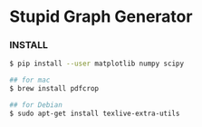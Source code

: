 # Stupid Graph Generator

### INSTALL

```bash
$ pip install --user matplotlib numpy scipy

## for mac
$ brew install pdfcrop 

## for Debian
$ sudo apt-get install texlive-extra-utils  
```
